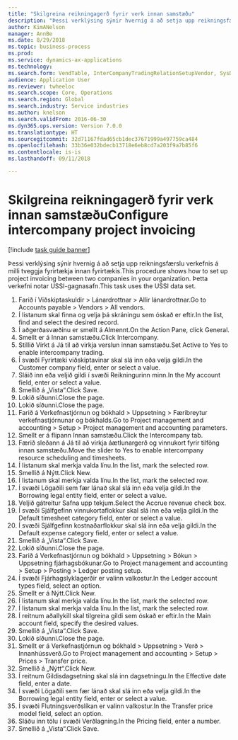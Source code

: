 ```yaml
--- 
title: "Skilgreina reikningagerð fyrir verk innan samstæðu"
description: "Þessi verklýsing sýnir hvernig á að setja upp reikningsfærslu verkefnis á milli tveggja fyrirtækja innan fyrirtækis."
author: KimANelson
manager: AnnBe
ms.date: 8/29/2018
ms.topic: business-process
ms.prod: 
ms.service: dynamics-ax-applications
ms.technology: 
ms.search.form: VendTable, InterCompanyTradingRelationSetupVendor, SysDataAreaSelectLookup, ProjParameters, ProjPosting, ProjTransferPrice
audience: Application User
ms.reviewer: twheeloc
ms.search.scope: Core, Operations
ms.search.region: Global
ms.search.industry: Service industries
ms.author: knelson
ms.search.validFrom: 2016-06-30
ms.dyn365.ops.version: Version 7.0.0
ms.translationtype: HT
ms.sourcegitcommit: 32d71167fdad65cb1dec37671999a497759ca484
ms.openlocfilehash: 33b36e032bdecb13718e6eb8cd7a203f9a7b85f6
ms.contentlocale: is-is
ms.lasthandoff: 09/11/2018

---
```

# <a name="configure-intercompany-project-invoicing"></a><span data-ttu-id="57439-103">Skilgreina reikningagerð fyrir verk innan samstæðu</span><span class="sxs-lookup"><span data-stu-id="57439-103">Configure intercompany project invoicing</span></span>

[!include [task guide banner](../../includes/task-guide-banner.md)]

<span data-ttu-id="57439-104">Þessi verklýsing sýnir hvernig á að setja upp reikningsfærslu verkefnis á milli tveggja fyrirtækja innan fyrirtækis.</span><span class="sxs-lookup"><span data-stu-id="57439-104">This procedure shows how to set up project invoicing between two companies in your organization.</span></span> <span data-ttu-id="57439-105">Þetta verkefni notar USSI-gagnasafn.</span><span class="sxs-lookup"><span data-stu-id="57439-105">This task uses the USSI data set.</span></span>

1. <span data-ttu-id="57439-106">Farið í Viðskiptaskuldir > Lánardrottnar > Allir lánardrottnar.</span><span class="sxs-lookup"><span data-stu-id="57439-106">Go to Accounts payable > Vendors > All vendors.</span></span>
2. <span data-ttu-id="57439-107">Í listanum skal finna og velja þá skráningu sem óskað er eftir.</span><span class="sxs-lookup"><span data-stu-id="57439-107">In the list, find and select the desired record.</span></span>
3. <span data-ttu-id="57439-108">Í aðgerðasvæðinu er smellt á Almennt.</span><span class="sxs-lookup"><span data-stu-id="57439-108">On the Action Pane, click General.</span></span>
4. <span data-ttu-id="57439-109">Smellt er á Innan samstæðu.</span><span class="sxs-lookup"><span data-stu-id="57439-109">Click Intercompany.</span></span>
5. <span data-ttu-id="57439-110">Stillið Virkt á Já til að virkja verslun innan samstæðu.</span><span class="sxs-lookup"><span data-stu-id="57439-110">Set Active to Yes to enable intercompany trading.</span></span>
6. <span data-ttu-id="57439-111">Í svæði Fyrirtæki viðskiptavinar skal slá inn eða velja gildi.</span><span class="sxs-lookup"><span data-stu-id="57439-111">In the Customer company field, enter or select a value.</span></span>
7. <span data-ttu-id="57439-112">Sláið inn eða veljið gildi í svæði Reikningurinn minn.</span><span class="sxs-lookup"><span data-stu-id="57439-112">In the My account field, enter or select a value.</span></span>
8. <span data-ttu-id="57439-113">Smellið á „Vista“.</span><span class="sxs-lookup"><span data-stu-id="57439-113">Click Save.</span></span>
9. <span data-ttu-id="57439-114">Lokið síðunni.</span><span class="sxs-lookup"><span data-stu-id="57439-114">Close the page.</span></span>
10. <span data-ttu-id="57439-115">Lokið síðunni.</span><span class="sxs-lookup"><span data-stu-id="57439-115">Close the page.</span></span>
11. <span data-ttu-id="57439-116">Farið á Verkefnastjórnun og bókhald > Uppsetning > Færibreytur verkefnastjórnunar og bókhalds.</span><span class="sxs-lookup"><span data-stu-id="57439-116">Go to Project management and accounting > Setup > Project management and accounting parameters.</span></span>
12. <span data-ttu-id="57439-117">Smellt er á flipann Innan samstæðu.</span><span class="sxs-lookup"><span data-stu-id="57439-117">Click the Intercompany tab.</span></span>
13. <span data-ttu-id="57439-118">Færið sleðann á Já til að virkja áætlunargerð og vinnukort fyrir tilföng innan samstæðu.</span><span class="sxs-lookup"><span data-stu-id="57439-118">Move the slider to Yes to enable intercompany resource scheduling and timesheets.</span></span>
14. <span data-ttu-id="57439-119">Í listanum skal merkja valda línu.</span><span class="sxs-lookup"><span data-stu-id="57439-119">In the list, mark the selected row.</span></span>
15. <span data-ttu-id="57439-120">Smellið á Nýtt.</span><span class="sxs-lookup"><span data-stu-id="57439-120">Click New.</span></span>
16. <span data-ttu-id="57439-121">Í listanum skal merkja valda línu.</span><span class="sxs-lookup"><span data-stu-id="57439-121">In the list, mark the selected row.</span></span>
17. <span data-ttu-id="57439-122">Í svæði Lögaðili sem fær lánað skal slá inn eða velja gildi.</span><span class="sxs-lookup"><span data-stu-id="57439-122">In the Borrowing legal entity field, enter or select a value.</span></span>
18. <span data-ttu-id="57439-123">Veljið gátreitur Safna upp tekjum.</span><span class="sxs-lookup"><span data-stu-id="57439-123">Select the Accrue revenue check box.</span></span>
19. <span data-ttu-id="57439-124">Í svæði Sjálfgefinn vinnukortaflokkur skal slá inn eða velja gildi.</span><span class="sxs-lookup"><span data-stu-id="57439-124">In the Default timesheet category field, enter or select a value.</span></span>
20. <span data-ttu-id="57439-125">Í svæði Sjálfgefinn kostnaðarflokkur skal slá inn eða velja gildi.</span><span class="sxs-lookup"><span data-stu-id="57439-125">In the Default expense category field, enter or select a value.</span></span>
21. <span data-ttu-id="57439-126">Smellið á „Vista“.</span><span class="sxs-lookup"><span data-stu-id="57439-126">Click Save.</span></span>
22. <span data-ttu-id="57439-127">Lokið síðunni.</span><span class="sxs-lookup"><span data-stu-id="57439-127">Close the page.</span></span>
23. <span data-ttu-id="57439-128">Farið á Verkefnastjórnun og bókhald > Uppsetning > Bókun > Uppsetning fjárhagsbókunar.</span><span class="sxs-lookup"><span data-stu-id="57439-128">Go to Project management and accounting > Setup > Posting > Ledger posting setup.</span></span>
24. <span data-ttu-id="57439-129">Í svæði Fjárhagslyklagerðir er valinn valkostur.</span><span class="sxs-lookup"><span data-stu-id="57439-129">In the Ledger account types field, select an option.</span></span>
25. <span data-ttu-id="57439-130">Smellt er á Nýtt.</span><span class="sxs-lookup"><span data-stu-id="57439-130">Click New.</span></span>
26. <span data-ttu-id="57439-131">Í listanum skal merkja valda línu.</span><span class="sxs-lookup"><span data-stu-id="57439-131">In the list, mark the selected row.</span></span>
27. <span data-ttu-id="57439-132">Í listanum skal merkja valda línu.</span><span class="sxs-lookup"><span data-stu-id="57439-132">In the list, mark the selected row.</span></span>
28. <span data-ttu-id="57439-133">Í reitnum aðallykill skal tilgreina gildi sem óskað er eftir.</span><span class="sxs-lookup"><span data-stu-id="57439-133">In the Main account field, specify the desired values.</span></span>
29. <span data-ttu-id="57439-134">Smellið á „Vista“.</span><span class="sxs-lookup"><span data-stu-id="57439-134">Click Save.</span></span>
30. <span data-ttu-id="57439-135">Lokið síðunni.</span><span class="sxs-lookup"><span data-stu-id="57439-135">Close the page.</span></span>
31. <span data-ttu-id="57439-136">Smellt er á Verkefnastjórnun og bókhald > Uppsetning > Verð > Innanhússverð.</span><span class="sxs-lookup"><span data-stu-id="57439-136">Go to Project management and accounting > Setup > Prices > Transfer price.</span></span>
32. <span data-ttu-id="57439-137">Smellið á „Nýtt“.</span><span class="sxs-lookup"><span data-stu-id="57439-137">Click New.</span></span>
33. <span data-ttu-id="57439-138">Í reitnum Gildisdagsetning skal slá inn dagsetningu.</span><span class="sxs-lookup"><span data-stu-id="57439-138">In the Effective date field, enter a date.</span></span>
34. <span data-ttu-id="57439-139">Í svæði Lögaðili sem fær lánað skal slá inn eða velja gildi.</span><span class="sxs-lookup"><span data-stu-id="57439-139">In the Borrowing legal entity field, enter or select a value.</span></span>
35. <span data-ttu-id="57439-140">Í svæði Flutningsverðslíkan er valinn valkostur.</span><span class="sxs-lookup"><span data-stu-id="57439-140">In the Transfer price model field, select an option.</span></span>
36. <span data-ttu-id="57439-141">Sláðu inn tölu í svæði Verðlagning.</span><span class="sxs-lookup"><span data-stu-id="57439-141">In the Pricing field, enter a number.</span></span>
37. <span data-ttu-id="57439-142">Smellið á „Vista“.</span><span class="sxs-lookup"><span data-stu-id="57439-142">Click Save.</span></span>



